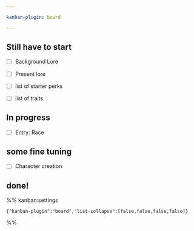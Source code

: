 ```yaml
---

kanban-plugin: board

---
```


## Still have to start

- [ ] Background Lore
- [ ] Present lore
- [ ] list of starter perks
- [ ] list of traits


## In progress

- [ ] Entry: Race


## some fine tuning

- [ ] Character creation


## done!





%% kanban:settings
```
{"kanban-plugin":"board","list-collapse":[false,false,false,false]}
```
%%